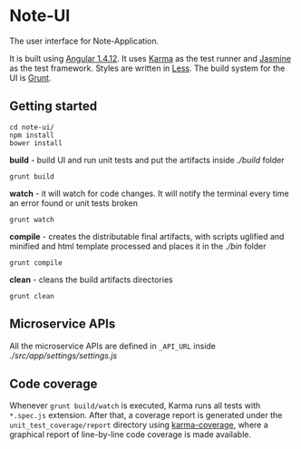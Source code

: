 # Note-UI

The user interface for Note-Application.

It is built using [Angular 1.4.12](https://angularjs.org/). It uses [Karma](https://karma-runner.github.io) as the test runner and [Jasmine](http://jasmine.github.io/) as the test framework.
Styles are written in [Less](http://lesscss.org/).
The build system for the UI is [Grunt](http://gruntjs.com/).


## Getting started

```shell
cd note-ui/
npm install
bower install
```

**build** - build UI and run unit tests and put the artifacts inside *./build* folder

```shell
grunt build
```

**watch** - it will watch for code changes. It will notify the terminal every time an error found or unit tests broken

```shell
grunt watch
```

**compile** - creates the distributable final artifacts, with scripts uglified and minified
and html template processed and places it in the *./bin* folder

```shell
grunt compile
```

**clean** - cleans the build artifacts directories

```shell
grunt clean
```


## Microservice APIs

All the microservice APIs are defined in `_API_URL` inside *./src/app/settings/settings.js*


## Code coverage

Whenever `grunt build/watch` is executed, Karma runs all tests with `*.spec.js` extension. After that, a coverage report is generated under the `unit_test_coverage/report` directory
using [karma-coverage](https://github.com/karma-runner/karma-coverage), where a graphical report
of line-by-line code coverage is made available.
